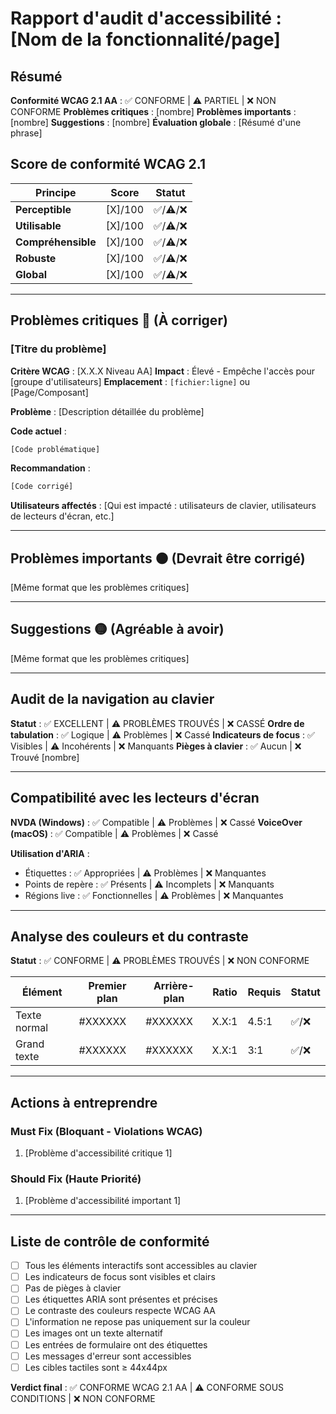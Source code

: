# Rapport d'audit d'accessibilité : [Nom de la fonctionnalité/page]

## Résumé

**Conformité WCAG 2.1 AA** : ✅ CONFORME | ⚠️ PARTIEL | ❌ NON CONFORME
**Problèmes critiques** : [nombre]
**Problèmes importants** : [nombre]
**Suggestions** : [nombre]
**Évaluation globale** : [Résumé d'une phrase]

## Score de conformité WCAG 2.1

| Principe | Score | Statut |
|-----------|-------|--------|
| **Perceptible** | [X]/100 | ✅/⚠️/❌ |
| **Utilisable** | [X]/100 | ✅/⚠️/❌ |
| **Compréhensible** | [X]/100 | ✅/⚠️/❌ |
| **Robuste** | [X]/100 | ✅/⚠️/❌ |
| **Global** | [X]/100 | ✅/⚠️/❌ |

---

## Problèmes critiques 🔴 (À corriger)

### [Titre du problème]

**Critère WCAG** : [X.X.X Niveau AA]
**Impact** : Élevé - Empêche l'accès pour [groupe d'utilisateurs]
**Emplacement** : `[fichier:ligne]` ou [Page/Composant]

**Problème** :
[Description détaillée du problème]

**Code actuel** :
```html
[Code problématique]
```

**Recommandation** :
```html
[Code corrigé]
```

**Utilisateurs affectés** :
[Qui est impacté : utilisateurs de clavier, utilisateurs de lecteurs d'écran, etc.]

---

## Problèmes importants 🟠 (Devrait être corrigé)

[Même format que les problèmes critiques]

---

## Suggestions 🟡 (Agréable à avoir)

[Même format que les problèmes critiques]

---

## Audit de la navigation au clavier

**Statut** : ✅ EXCELLENT | ⚠️ PROBLÈMES TROUVÉS | ❌ CASSÉ
**Ordre de tabulation** : ✅ Logique | ⚠️ Problèmes | ❌ Cassé
**Indicateurs de focus** : ✅ Visibles | ⚠️ Incohérents | ❌ Manquants
**Pièges à clavier** : ✅ Aucun | ❌ Trouvé [nombre]

---

## Compatibilité avec les lecteurs d'écran

**NVDA (Windows)** : ✅ Compatible | ⚠️ Problèmes | ❌ Cassé
**VoiceOver (macOS)** : ✅ Compatible | ⚠️ Problèmes | ❌ Cassé

**Utilisation d'ARIA** :
- Étiquettes : ✅ Appropriées | ⚠️ Problèmes | ❌ Manquantes
- Points de repère : ✅ Présents | ⚠️ Incomplets | ❌ Manquants
- Régions live : ✅ Fonctionnelles | ⚠️ Problèmes | ❌ Manquantes

---

## Analyse des couleurs et du contraste

**Statut** : ✅ CONFORME | ⚠️ PROBLÈMES TROUVÉS | ❌ NON CONFORME

| Élément | Premier plan | Arrière-plan | Ratio | Requis | Statut |
|---------|-----------|------------|-------|----------|--------|
| Texte normal | #XXXXXX | #XXXXXX | X.X:1 | 4.5:1 | ✅/❌ |
| Grand texte | #XXXXXX | #XXXXXX | X.X:1 | 3:1 | ✅/❌ |

---

## Actions à entreprendre

### Must Fix (Bloquant - Violations WCAG)
1. [Problème d'accessibilité critique 1]

### Should Fix (Haute Priorité)
1. [Problème d'accessibilité important 1]

---

## Liste de contrôle de conformité

- [ ] Tous les éléments interactifs sont accessibles au clavier
- [ ] Les indicateurs de focus sont visibles et clairs
- [ ] Pas de pièges à clavier
- [ ] Les étiquettes ARIA sont présentes et précises
- [ ] Le contraste des couleurs respecte WCAG AA
- [ ] L'information ne repose pas uniquement sur la couleur
- [ ] Les images ont un texte alternatif
- [ ] Les entrées de formulaire ont des étiquettes
- [ ] Les messages d'erreur sont accessibles
- [ ] Les cibles tactiles sont ≥ 44x44px

**Verdict final** : ✅ CONFORME WCAG 2.1 AA | ⚠️ CONFORME SOUS CONDITIONS | ❌ NON CONFORME
